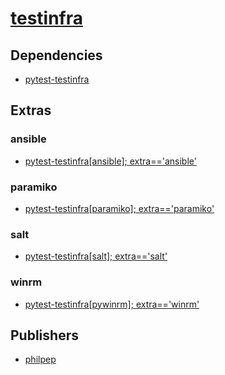 # [testinfra](https://pypi.org/project/testinfra)

## Dependencies
- [pytest-testinfra](packages/p/pytest-testinfra.md)


## Extras

### ansible
- [pytest-testinfra[ansible]; extra=='ansible'](packages/p/pytest-testinfra.md)

### paramiko
- [pytest-testinfra[paramiko]; extra=='paramiko'](packages/p/pytest-testinfra.md)

### salt
- [pytest-testinfra[salt]; extra=='salt'](packages/p/pytest-testinfra.md)

### winrm
- [pytest-testinfra[pywinrm]; extra=='winrm'](packages/p/pytest-testinfra.md)


## Publishers
- [philpep](https://pypi.org/user/philpep)

